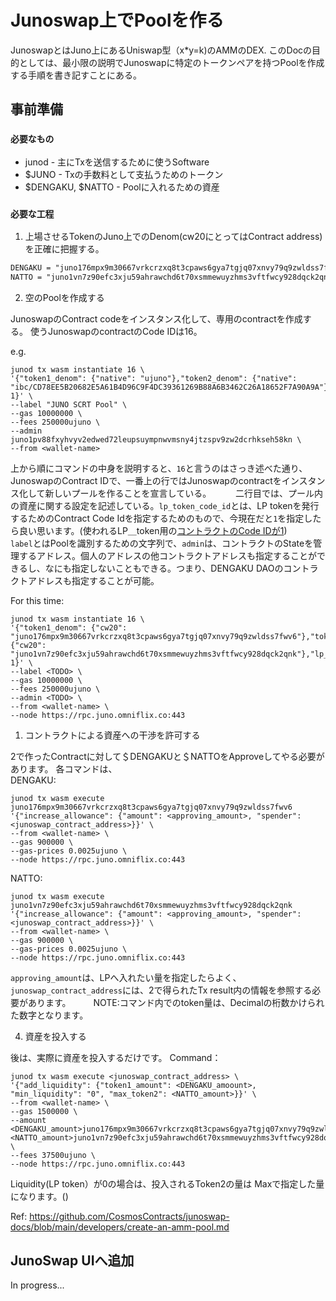 # Junoswap上でPoolを作る

JunoswapとはJuno上にあるUniswap型（x*y=k)のAMMのDEX.
このDocの目的としては、最小限の説明でJunoswapに特定のトークンペアを持つPoolを作成する手順を書き記すことにある。


## 事前準備

### `必要なもの`

- junod - 主にTxを送信するために使うSoftware
- $JUNO - Txの手数料として支払うためのトークン
- $DENGAKU, $NATTO - Poolに入れるための資産

### `必要な工程`


1. 上場させるTokenのJuno上でのDenom(cw20にとってはContract address)を正確に把握する。

```markdown
DENGAKU = "juno176mpx9m30667vrkcrzxq8t3cpaws6gya7tgjq07xnvy79q9zwldss7fwv6"
NATTO = "juno1vn7z90efc3xju59ahrawchd6t70xsmmewuyzhms3vftfwcy928dqck2qnk"
```

2. 空のPoolを作成する
  
 JunoswapのContract codeをインスタンス化して、専用のcontractを作成する。
使うJunoswapのcontractのCode IDは16。

e.g.
```shell
junod tx wasm instantiate 16 \
'{"token1_denom": {"native": "ujuno"},"token2_denom": {"native": "ibc/CD78EE5B20682E5A61B4D96C9F4DC39361269B88A6B3462C26A18652F7A90A9A"},"lp_token_code_id": 1}' \
--label "JUNO SCRT Pool" \
--gas 10000000 \
--fees 250000ujuno \
--admin juno1pv88fxyhvyv2edwed72leupsuympnwvmsny4jtzspv9zw2dcrhkseh58kn \
--from <wallet-name>
```

上から順にコマンドの中身を説明すると、`16`と言うのはさっき述べた通り、JunoswapのContract IDで、一番上の行ではJunoswapのcontractをインスタンス化して新しいプールを作ることを宣言している。　　　
二行目では、プール内の資産に関する設定を記述している。`lp_token_code_id`とは、LP tokenを発行するためのContract Code Idを指定するためのもので、今現在だと`1`を指定したら良い思います。(使われるLP＿token用の[コントラクトのCode IDが1](https://www.mintscan.io/juno/wasm/contract/juno1pe2umwzqea0hvstzug2mm2ntrcxm336374954p5f6e52s5gf2zusklhqqr))   
`label`とはPoolを識別するための文字列で、`admin`は、コントラクトのStateを管理するアドレス。個人のアドレスの他コントラクトアドレスも指定することができるし、なにも指定しないこともできる。つまり、DENGAKU DAOのコントラクトアドレスも指定することが可能。

For this time:

```shell
junod tx wasm instantiate 16 \
'{"token1_denom": {"cw20": "juno176mpx9m30667vrkcrzxq8t3cpaws6gya7tgjq07xnvy79q9zwldss7fwv6"},"token2_denom": {"cw20": "juno1vn7z90efc3xju59ahrawchd6t70xsmmewuyzhms3vftfwcy928dqck2qnk"},"lp_token_code_id": 1}' \
--label <TODO> \
--gas 10000000 \
--fees 250000ujuno \
--admin <TODO> \
--from <wallet-name> \
--node https://rpc.juno.omniflix.co:443
```

1. コントラクトによる資産への干渉を許可する

2で作ったContractに対して＄DENGAKUと＄NATTOをApproveしてやる必要があります。
各コマンドは、   
DENGAKU:

```shell
junod tx wasm execute juno176mpx9m30667vrkcrzxq8t3cpaws6gya7tgjq07xnvy79q9zwldss7fwv6 '{"increase_allowance": {"amount": <approving_amount>, "spender": <junoswap_contract_address>}}' \
--from <wallet-name> \
--gas 900000 \
--gas-prices 0.0025ujuno \
--node https://rpc.juno.omniflix.co:443
```

NATTO:

```shell
junod tx wasm execute juno1vn7z90efc3xju59ahrawchd6t70xsmmewuyzhms3vftfwcy928dqck2qnk '{"increase_allowance": {"amount": <approving_amount>, "spender": <junoswap_contract_address>}}' \
--from <wallet-name> \
--gas 900000 \
--gas-prices 0.0025ujuno \
--node https://rpc.juno.omniflix.co:443
```

`approving_amount`は、LPへ入れたい量を指定したらよく、`junoswap_contract_address`には、2で得られたTx result内の情報を参照する必要があります。 　　
NOTE:コマンド内でのtoken量は、Decimalの桁数かけられた数字となります。

4. 資産を投入する

後は、実際に資産を投入するだけです。
Command：

```shell
junod tx wasm execute <junoswap_contract_address> \
'{"add_liquidity": {"token1_amount": <DENGAKU_amoount>, "min_liquidity": "0", "max_token2": <NATTO_amount>}}' \
--from <wallet-name> \
--gas 1500000 \
--amount <DENGAKU_amount>juno176mpx9m30667vrkcrzxq8t3cpaws6gya7tgjq07xnvy79q9zwldss7fwv6,<NATTO_amount>juno1vn7z90efc3xju59ahrawchd6t70xsmmewuyzhms3vftfwcy928dqck2qnk \
--fees 37500ujuno \
--node https://rpc.juno.omniflix.co:443
```

Liquidity(LP token）が0の場合は、投入されるToken2の量は Maxで指定した量になります。()


Ref:
https://github.com/CosmosContracts/junoswap-docs/blob/main/developers/create-an-amm-pool.md

## JunoSwap UIへ追加

In progress...
